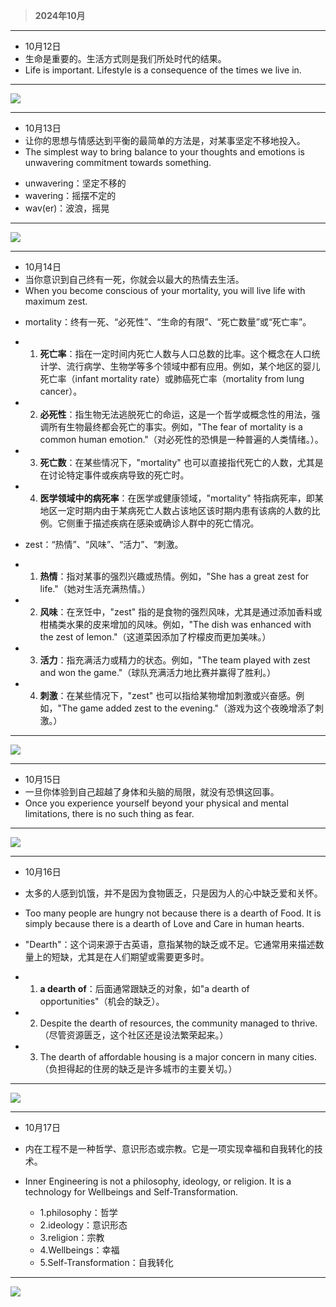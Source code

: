 > **2024年10月**

---
- 10月12日
- 生命是重要的。生活方式则是我们所处时代的结果。
- Life is important. Lifestyle is a consequence of the times we live in.
---
![](images/2024/10/2024.10.12.png)

---
- 10月13日
- 让你的思想与情感达到平衡的最简单的方法是，对某事坚定不移地投入。
- The simplest way to bring balance to your thoughts and emotions is unwavering commitment towards something.

* unwavering：坚定不移的
* wavering：摇摆不定的
* wav(er)：波浪，摇晃
---
![](images/2024/10/2024.10.13.png)

---
- 10月14日
- 当你意识到自己终有一死，你就会以最大的热情去生活。
- When you become conscious of your mortality, you will live life with maximum zest.

* mortality：终有一死、“必死性”、“生命的有限”、“死亡数量”或“死亡率”。
- 1. **死亡率**：指在一定时间内死亡人数与人口总数的比率。这个概念在人口统计学、流行病学、生物学等多个领域中都有应用。例如，某个地区的婴儿死亡率（infant mortality rate）或肺癌死亡率（mortality from lung cancer）。
- 2. **必死性**：指生物无法逃脱死亡的命运，这是一个哲学或概念性的用法，强调所有生物最终都会死亡的事实。例如，"The fear of mortality is a common human emotion."（对必死性的恐惧是一种普遍的人类情绪。）。
- 3. **死亡数**：在某些情况下，"mortality" 也可以直接指代死亡的人数，尤其是在讨论特定事件或疾病导致的死亡时。
- 4. **医学领域中的病死率**：在医学或健康领域，"mortality" 特指病死率，即某地区一定时期内由于某病死亡人数占该地区该时期内患有该病的人数的比例。它侧重于描述疾病在感染或确诊人群中的死亡情况。
* zest：“热情”、“风味”、“活力”、“刺激。
- 1. **热情**：指对某事的强烈兴趣或热情。例如，"She has a great zest for life."（她对生活充满热情。）
- 2. **风味**：在烹饪中，"zest" 指的是食物的强烈风味，尤其是通过添加香料或柑橘类水果的皮来增加的风味。例如，"The dish was enhanced with the zest of lemon."（这道菜因添加了柠檬皮而更加美味。）
- 3. **活力**：指充满活力或精力的状态。例如，"The team played with zest and won the game."（球队充满活力地比赛并赢得了胜利。）
- 4. **刺激**：在某些情况下，"zest" 也可以指给某物增加刺激或兴奋感。例如，"The game added zest to the evening."（游戏为这个夜晚增添了刺激。）
---
![](images/2024/10/2024.10.14.png)

---
- 10月15日
- 一旦你体验到自己超越了身体和头脑的局限，就没有恐惧这回事。
- Once you experience yourself beyond your physical and mental limitations, there is no such thing as fear. 
---
![](images/2024/10/2024.10.15.png)

---
- 10月16日
- 太多的人感到饥饿，并不是因为食物匮乏，只是因为人的心中缺乏爱和关怀。
- Too many people are hungry not because there is a dearth of Food. It is simply because there is a dearth of Love and Care in human hearts. 

- "Dearth"：这个词来源于古英语，意指某物的缺乏或不足。它通常用来描述数量上的短缺，尤其是在人们期望或需要更多时。

- 1. **a dearth of**：后面通常跟缺乏的对象，如"a dearth of opportunities"（机会的缺乏）。
- 2. Despite the dearth of resources, the community managed to thrive.（尽管资源匮乏，这个社区还是设法繁荣起来。）
- 3. The dearth of affordable housing is a major concern in many cities.（负担得起的住房的缺乏是许多城市的主要关切。）
---
![](images/2024/10/2024.10.16.png)

---
- 10月17日
- 内在工程不是一种哲学、意识形态或宗教。它是一项实现幸福和自我转化的技术。
- Inner Engineering is not a philosophy, ideology, or religion. It is a technology for Wellbeings and Self-Transformation. 

	- 1.philosophy：哲学
	- 2.ideology：意识形态
	- 3.religion：宗教
	- 4.Wellbeings：幸福
	- 5.Self-Transformation：自我转化

---
![](images/2024/10/2024.10.17.png)